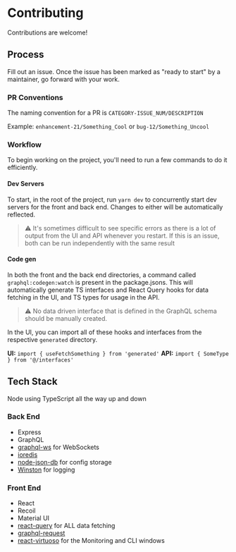 # Contributing

Contributions are welcome!

## Process

Fill out an issue. Once the issue has been marked as "ready to start" by a maintainer, go forward with your work.

### PR Conventions

The naming convention for a PR is `CATEGORY-ISSUE_NUM/DESCRIPTION`

Example: `enhancement-21/Something_Cool` or `bug-12/Something_Uncool`

### Workflow

To begin working on the project, you'll need to run a few commands to do it efficiently.

#### Dev Servers

To start, in the root of the project, run `yarn dev` to concurrently start dev servers for the front and back end. Changes to either will be automatically reflected.

> :warning: It's sometimes difficult to see specific errors as there is a lot of output from the UI and API whenever you restart. If this is an issue, both can be run independently with the same result

#### Code gen

In both the front and the back end directories, a command called `graphql:codegen:watch` is present in the package.jsons. This will automatically generate TS interfaces and React Query hooks for data fetching in the UI, and TS types for usage in the API.

> :warning: No data driven interface that is defined in the GraphQL schema should be manually created.

In the UI, you can import all of these hooks and interfaces from the respective `generated` directory.

**UI:** `import { useFetchSomething } from 'generated'`
**API:** `import { SomeType } from '@/interfaces'`

## Tech Stack

Node using TypeScript all the way up and down

### Back End

- Express
- GraphQL
- [graphql-ws](https://www.npmjs.com/package/graphql-ws) for WebSockets
- [ioredis](https://www.npmjs.com/package/ioredis)
- [node-json-db](https://www.npmjs.com/package/node-json-db) for config storage
- [Winston](https://www.npmjs.com/package/winston) for logging

### Front End

- React
- Recoil
- Material UI
- [react-query](https://www.npmjs.com/package/react-query) for ALL data fetching
- [graphql-request](https://www.npmjs.com/package/graphql-request)
- [react-virtuoso](https://www.npmjs.com/package/react-virtuoso) for the Monitoring and CLI windows
